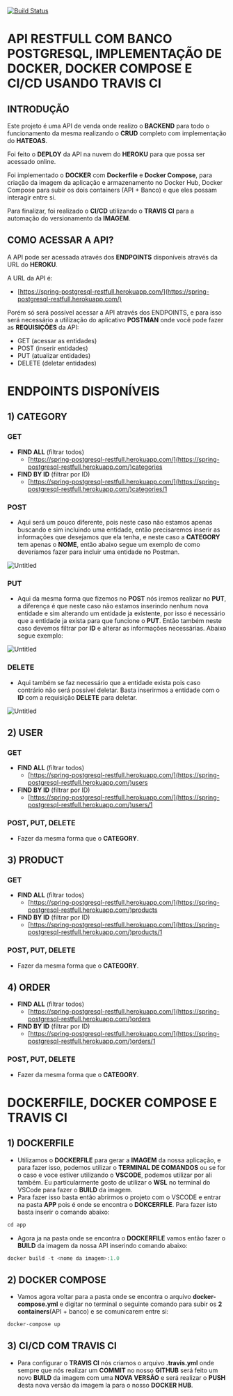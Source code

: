 [![Build Status](https://app.travis-ci.com/rafaelsulimann/projeto-spring-postgresql-docker.svg?branch=main)](https://app.travis-ci.com/rafaelsulimann/projeto-spring-postgresql-docker)
# API RESTFULL COM BANCO POSTGRESQL, IMPLEMENTAÇÃO DE DOCKER, DOCKER COMPOSE E CI/CD USANDO TRAVIS CI

## INTRODUÇÃO

Este projeto é uma API de venda onde realizo o **BACKEND** para todo o funcionamento da mesma realizando o **CRUD** completo com implementação do **HATEOAS**.

Foi feito o **DEPLOY** da API na nuvem do **HEROKU** para que possa ser acessado online.

Foi implementado o **DOCKER** com **Dockerfile** e **Docker Compose**, para criação da imagem da aplicação e armazenamento no Docker Hub, Docker Compose para subir os dois containers (API + Banco) e que eles possam interagir entre si.

Para finalizar, foi realizado o **CI/CD** utilizando o **TRAVIS CI** para a automação do versionamento da **IMAGEM**.

## COMO ACESSAR A API?

A API pode ser acessada através dos **ENDPOINTS** disponíveis através da URL do **HEROKU**.

A URL da API é:

- [https://spring-postgresql-restfull.herokuapp.com/](https://spring-postgresql-restfull.herokuapp.com/)

Porém só será possível acessar a API através dos ENDPOINTS, e para isso será necessário a utilização do aplicativo **POSTMAN** onde você pode fazer as **REQUISIÇÕES** da API:

- GET (acessar as entidades)
- POST (inserir entidades)
- PUT (atualizar entidades)
- DELETE (deletar entidades)

# ENDPOINTS DISPONÍVEIS

## 1) CATEGORY

### GET

- **FIND ALL** (filtrar todos)
    - [https://spring-postgresql-restfull.herokuapp.com/](https://spring-postgresql-restfull.herokuapp.com/)categories
- **FIND BY ID** (filtrar por ID)
    - [https://spring-postgresql-restfull.herokuapp.com/](https://spring-postgresql-restfull.herokuapp.com/)categories/1

### POST

- Aqui será um pouco diferente, pois neste caso não estamos apenas buscando e sim incluindo uma entidade, então precisaremos inserir as informações que desejamos que ela tenha, e neste caso a **CATEGORY** tem apenas o **NOME**, então abaixo segue um exemplo de como deveríamos fazer para incluir uma entidade no Postman.

![Untitled](https://s3-us-west-2.amazonaws.com/secure.notion-static.com/f989bf07-1969-43c1-b690-09ecd35e4c42/Untitled.png)

### PUT

- Aqui da mesma forma que fizemos no **POST** nós iremos realizar no **PUT**, a diferença é que neste caso não estamos inserindo nenhum nova entidade e sim alterando um entidade ja existente, por isso é necessário que a entidade ja exista para que funcione o **PUT**. Então também neste caso devemos filtrar por **ID** e alterar as informações necessárias. Abaixo segue exemplo:

![Untitled](https://s3-us-west-2.amazonaws.com/secure.notion-static.com/9e6ef918-de90-4e7c-bb82-0faf6879e9cd/Untitled.png)

### DELETE

- Aqui também se faz necessário que a entidade exista pois caso contrário não será possível deletar. Basta inserirmos a entidade com o **ID** com a requisição **DELETE** para deletar.

![Untitled](https://s3-us-west-2.amazonaws.com/secure.notion-static.com/91f92374-0497-46e1-9a1d-6ec6610637f2/Untitled.png)

## 2) USER

### GET

- **FIND ALL** (filtrar todos)
    - [https://spring-postgresql-restfull.herokuapp.com/](https://spring-postgresql-restfull.herokuapp.com/)users
- **FIND BY ID** (filtrar por ID)
    - [https://spring-postgresql-restfull.herokuapp.com/](https://spring-postgresql-restfull.herokuapp.com/)users/1

### POST, PUT, DELETE

- Fazer da mesma forma que o **CATEGORY**.

## 3) PRODUCT

### GET

- **FIND ALL** (filtrar todos)
    - [https://spring-postgresql-restfull.herokuapp.com/](https://spring-postgresql-restfull.herokuapp.com/)products
- **FIND BY ID** (filtrar por ID)
    - [https://spring-postgresql-restfull.herokuapp.com/](https://spring-postgresql-restfull.herokuapp.com/)products/1

### POST, PUT, DELETE

- Fazer da mesma forma que o **CATEGORY**.

## 4) ORDER

- **FIND ALL** (filtrar todos)
    - [https://spring-postgresql-restfull.herokuapp.com/](https://spring-postgresql-restfull.herokuapp.com/)orders
- **FIND BY ID** (filtrar por ID)
    - [https://spring-postgresql-restfull.herokuapp.com/](https://spring-postgresql-restfull.herokuapp.com/)orders/1

### POST, PUT, DELETE

- Fazer da mesma forma que o **CATEGORY**.

# DOCKERFILE, DOCKER COMPOSE E TRAVIS CI

## 1) DOCKERFILE

- Utilizamos o **DOCKERFILE** para gerar a **IMAGEM** da nossa aplicação, e para fazer isso, podemos utilizar o **TERMINAL DE COMANDOS** ou se for o caso e voce estiver utilizando o **VSCODE**, podemos utilizar por ali também. Eu particularmente gosto de utilizar o **WSL** no terminal do VSCode para fazer o **BUILD** da imagem.
- Para fazer isso basta então abrirmos o projeto com o VSCODE e entrar na pasta **APP** pois é onde se encontra o **DOKCERFILE**. Para fazer isto basta inserir o comando abaixo:

```java
cd app
```

- Agora ja na pasta onde se encontra o **DOCKERFILE** vamos então fazer o **BUILD** da imagem da nossa API inserindo comando abaixo:

```java
docker build -t <nome da imagem>:1.0
```

## 2) DOCKER COMPOSE

- Vamos agora voltar para a pasta onde se encontra o arquivo **docker-compose.yml** e digitar no terminal o seguinte comando para subir os **2 containers**(API + banco) e se comunicarem entre si:

```java
docker-compose up
```

## 3) CI/CD COM TRAVIS CI

- Para configurar o **TRAVIS CI** nós criamos o arquivo **.travis.yml** onde sempre que nós realizar um **COMMIT** no nosso **GITHUB** será feito um novo **BUILD** da imagem com uma **NOVA VERSÃO** e será realizar o **PUSH** desta nova versão da imagem la para o nosso **DOCKER HUB**.
